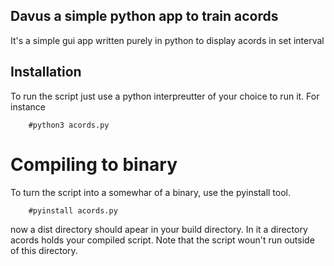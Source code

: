 ## Davus a simple python app to train acords
It's a simple gui app written purely in python to display acords in set interval
## Installation
To run the script just use a python interpreutter of your choice to run it. 
For instance 

        #python3 acords.py
#  Compiling to binary
To turn the script into a somewhar of a binary, use the pyinstall tool. 


        #pyinstall acords.py
    
  
now a dist directory should apear in your build directory. 
In it a directory acords holds your compiled script. 
Note that the script woun't run outside of this directory. 
